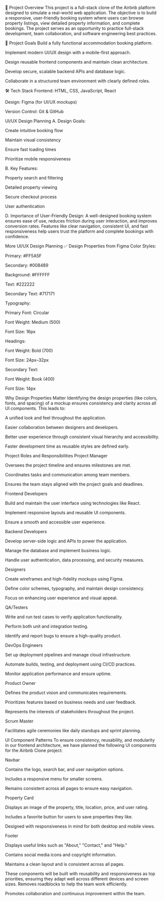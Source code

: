 🧾 Project Overview This project is a full-stack clone of the Airbnb platform designed to simulate a real-world web application. The objective is to build a responsive, user-friendly booking system where users can browse property listings, view detailed property information, and complete bookings. The project serves as an opportunity to practice full-stack development, team collaboration, and software engineering best practices.

🎯 Project Goals Build a fully functional accommodation booking platform.

Implement modern UI/UX design with a mobile-first approach.

Design reusable frontend components and maintain clean architecture.

Develop secure, scalable backend APIs and database logic.

Collaborate in a structured team environment with clearly defined roles.

🛠 Tech Stack Frontend: HTML, CSS, JavaScript, React

Design: Figma (for UI/UX mockups)

Version Control: Git & GitHub


UI/UX Design Planning
A. Design Goals:

Create intuitive booking flow

Maintain visual consistency

Ensure fast loading times

Prioritize mobile responsiveness

B. Key Features:

Property search and filtering

Detailed property viewing

Secure checkout process

User authentication



D. Importance of User-Friendly Design:
A well-designed booking system ensures ease of use, reduces friction during user interaction, and improves conversion rates. Features like clear navigation, consistent UI, and fast responsiveness help users trust the platform and complete bookings with confidence.






More UI/UX Design Planning
✅ Design Properties from Figma
Color Styles:

Primary: #FF5A5F

Secondary: #008489

Background: #FFFFFF

Text: #222222

Secondary Text: #717171

Typography:

Primary Font: Circular

Font Weight: Medium (500)

Font Size: 16px

Headings:

Font Weight: Bold (700)

Font Size: 24px–32px

Secondary Text:

Font Weight: Book (400)

Font Size: 14px

Why Design Properties Matter
Identifying the design properties (like colors, fonts, and spacing) of a mockup ensures consistency and clarity across all UI components. This leads to:

A unified look and feel throughout the application.

Easier collaboration between designers and developers.

Better user experience through consistent visual hierarchy and accessibility.

Faster development time as reusable styles are defined early.


Project Roles and Responsibilities
Project Manager

Oversees the project timeline and ensures milestones are met.

Coordinates tasks and communication among team members.

Ensures the team stays aligned with the project goals and deadlines.

Frontend Developers

Build and maintain the user interface using technologies like React.

Implement responsive layouts and reusable UI components.

Ensure a smooth and accessible user experience.

Backend Developers

Develop server-side logic and APIs to power the application.

Manage the database and implement business logic.

Handle user authentication, data processing, and security measures.

Designers

Create wireframes and high-fidelity mockups using Figma.

Define color schemes, typography, and maintain design consistency.

Focus on enhancing user experience and visual appeal.

QA/Testers

Write and run test cases to verify application functionality.

Perform both unit and integration testing.

Identify and report bugs to ensure a high-quality product.

DevOps Engineers

Set up deployment pipelines and manage cloud infrastructure.

Automate builds, testing, and deployment using CI/CD practices.

Monitor application performance and ensure uptime.

Product Owner

Defines the product vision and communicates requirements.

Prioritizes features based on business needs and user feedback.

Represents the interests of stakeholders throughout the project.

Scrum Master

Facilitates agile ceremonies like daily standups and sprint planning.


 UI Component Patterns
To ensure consistency, reusability, and modularity in our frontend architecture, we have planned the following UI components for the Airbnb Clone project:

Navbar

Contains the logo, search bar, and user navigation options.

Includes a responsive menu for smaller screens.

Remains consistent across all pages to ensure easy navigation.

Property Card

Displays an image of the property, title, location, price, and user rating.

Includes a favorite button for users to save properties they like.

Designed with responsiveness in mind for both desktop and mobile views.

Footer

Displays useful links such as "About," "Contact," and "Help."

Contains social media icons and copyright information.

Maintains a clean layout and is consistent across all pages.

These components will be built with reusability and responsiveness as top priorities, ensuring they adapt well across different devices and screen sizes.
Removes roadblocks to help the team work efficiently.

Promotes collaboration and continuous improvement within the team.

